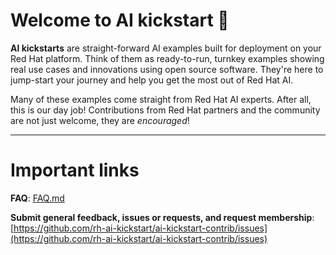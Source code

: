 # Welcome to AI kickstart :wave: 

**AI kickstarts** are straight-forward AI examples built for deployment on
your Red Hat platform. Think of them as ready-to-run, turnkey examples showing
real use cases and innovations using open source software. They're here to
jump-start your journey and help you get the most out of Red Hat AI.


Many of these examples come straight from Red Hat AI experts. After all, this is
our day job! Contributions from Red Hat partners and the community are not just
welcome, they are *encouraged*!


---
# Important links

**FAQ**:
[FAQ.md](FAQ.md)

**Submit general feedback, issues or requests, and request membership**:
[https://github.com/rh-ai-kickstart/ai-kickstart-contrib/issues](https://github.com/rh-ai-kickstart/ai-kickstart-contrib/issues)
